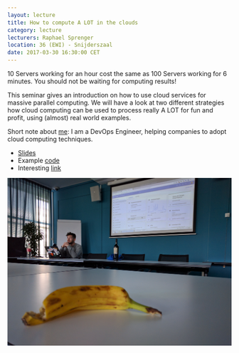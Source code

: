 ```yaml
---
layout: lecture
title: How to compute A LOT in the clouds
category: lecture
lecturers: Raphael Sprenger 
location: 36 (EWI) - Snijderszaal
date: 2017-03-30 16:30:00 CET
---
```


10 Servers working for an hour cost the same as 100 Servers working for 6 minutes. You should not be waiting for computing results!

This seminar gives an introduction on how to use cloud services for massive parallel computing. We will have a look at two different strategies how cloud computing can be used to process really A LOT for fun and profit, using (almost) real world examples.


Short note about [me]: I am a DevOps Engineer, helping companies to adopt cloud computing techniques.

* [Slides] 
* Example [code]
* Interesting [link]

[code]:https://github.com/raphting/coins
[Slides]:/../presentations/cloud.pdf
[me]: https://github.com/raphting
[link]: https://cloudplatform.googleblog.com/2017/04/220000-cores-and-counting-MIT-math-professor-breaks-record-for-largest-ever-Compute-Engine-job.html

![rapha](/images/IMG_20170330_174613.jpg)
